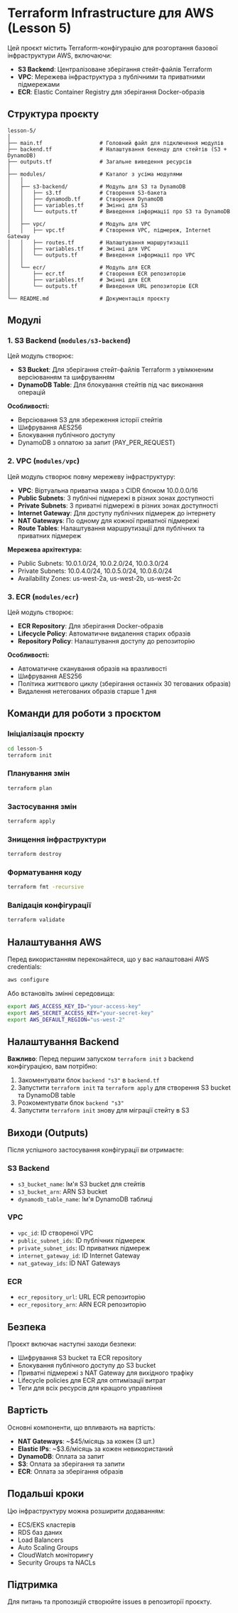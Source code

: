 # Terraform Infrastructure для AWS (Lesson 5)

Цей проєкт містить Terraform-конфігурацію для розгортання базової інфраструктури AWS, включаючи:

- **S3 Backend**: Централізоване зберігання стейт-файлів Terraform
- **VPC**: Мережева інфраструктура з публічними та приватними підмережами
- **ECR**: Elastic Container Registry для зберігання Docker-образів

## Структура проєкту

```
lesson-5/
│
├── main.tf                  # Головний файл для підключення модулів
├── backend.tf               # Налаштування бекенду для стейтів (S3 + DynamoDB)
├── outputs.tf               # Загальне виведення ресурсів
│
├── modules/                 # Каталог з усіма модулями
│   │
│   ├── s3-backend/          # Модуль для S3 та DynamoDB
│   │   ├── s3.tf            # Створення S3-бакета
│   │   ├── dynamodb.tf      # Створення DynamoDB
│   │   ├── variables.tf     # Змінні для S3
│   │   └── outputs.tf       # Виведення інформації про S3 та DynamoDB
│   │
│   ├── vpc/                 # Модуль для VPC
│   │   ├── vpc.tf           # Створення VPC, підмереж, Internet Gateway
│   │   ├── routes.tf        # Налаштування маршрутизації
│   │   ├── variables.tf     # Змінні для VPC
│   │   └── outputs.tf       # Виведення інформації про VPC
│   │
│   └── ecr/                 # Модуль для ECR
│       ├── ecr.tf           # Створення ECR репозиторію
│       ├── variables.tf     # Змінні для ECR
│       └── outputs.tf       # Виведення URL репозиторію ECR
│
└── README.md                # Документація проєкту
```

## Модулі

### 1. S3 Backend (`modules/s3-backend`)

Цей модуль створює:
- **S3 Bucket**: Для зберігання стейт-файлів Terraform з увімкненим версіюванням та шифруванням
- **DynamoDB Table**: Для блокування стейтів під час виконання операцій

**Особливості:**
- Версіювання S3 для збереження історії стейтів
- Шифрування AES256
- Блокування публічного доступу
- DynamoDB з оплатою за запит (PAY_PER_REQUEST)

### 2. VPC (`modules/vpc`)

Цей модуль створює повну мережеву інфраструктуру:
- **VPC**: Віртуальна приватна хмара з CIDR блоком 10.0.0.0/16
- **Public Subnets**: 3 публічні підмережі в різних зонах доступності
- **Private Subnets**: 3 приватні підмережі в різних зонах доступності
- **Internet Gateway**: Для доступу публічних підмереж до інтернету
- **NAT Gateways**: По одному для кожної приватної підмережі
- **Route Tables**: Налаштування маршрутизації для публічних та приватних підмереж

**Мережева архітектура:**
- Public Subnets: 10.0.1.0/24, 10.0.2.0/24, 10.0.3.0/24
- Private Subnets: 10.0.4.0/24, 10.0.5.0/24, 10.0.6.0/24
- Availability Zones: us-west-2a, us-west-2b, us-west-2c

### 3. ECR (`modules/ecr`)

Цей модуль створює:
- **ECR Repository**: Для зберігання Docker-образів
- **Lifecycle Policy**: Автоматичне видалення старих образів
- **Repository Policy**: Налаштування доступу до репозиторію

**Особливості:**
- Автоматичне сканування образів на вразливості
- Шифрування AES256
- Політика життєвого циклу (зберігання останніх 30 тегованих образів)
- Видалення нетегованих образів старше 1 дня

## Команди для роботи з проєктом

### Ініціалізація проєкту

```bash
cd lesson-5
terraform init
```

### Планування змін

```bash
terraform plan
```

### Застосування змін

```bash
terraform apply
```

### Знищення інфраструктури

```bash
terraform destroy
```

### Форматування коду

```bash
terraform fmt -recursive
```

### Валідація конфігурації

```bash
terraform validate
```

## Налаштування AWS

Перед використанням переконайтеся, що у вас налаштовані AWS credentials:

```bash
aws configure
```

Або встановіть змінні середовища:

```bash
export AWS_ACCESS_KEY_ID="your-access-key"
export AWS_SECRET_ACCESS_KEY="your-secret-key"
export AWS_DEFAULT_REGION="us-west-2"
```

## Налаштування Backend

**Важливо**: Перед першим запуском `terraform init` з backend конфігурацією, вам потрібно:

1. Закоментувати блок `backend "s3"` в `backend.tf`
2. Запустити `terraform init` та `terraform apply` для створення S3 bucket та DynamoDB table
3. Розкоментувати блок `backend "s3"`
4. Запустити `terraform init` знову для міграції стейту в S3

## Виходи (Outputs)

Після успішного застосування конфігурації ви отримаєте:

### S3 Backend
- `s3_bucket_name`: Ім'я S3 bucket для стейтів
- `s3_bucket_arn`: ARN S3 bucket
- `dynamodb_table_name`: Ім'я DynamoDB таблиці

### VPC
- `vpc_id`: ID створеної VPC
- `public_subnet_ids`: ID публічних підмереж
- `private_subnet_ids`: ID приватних підмереж
- `internet_gateway_id`: ID Internet Gateway
- `nat_gateway_ids`: ID NAT Gateways

### ECR
- `ecr_repository_url`: URL ECR репозиторію
- `ecr_repository_arn`: ARN ECR репозиторію

## Безпека

Проєкт включає наступні заходи безпеки:

- Шифрування S3 bucket та ECR repository
- Блокування публічного доступу до S3 bucket
- Приватні підмережі з NAT Gateway для вихідного трафіку
- Lifecycle policies для ECR для оптимізації витрат
- Теги для всіх ресурсів для кращого управління

## Вартість

Основні компоненти, що впливають на вартість:

- **NAT Gateways**: ~$45/місяць за кожен (3 шт.)
- **Elastic IPs**: ~$3.6/місяць за кожен невикористаний
- **DynamoDB**: Оплата за запит
- **S3**: Оплата за зберігання та запити
- **ECR**: Оплата за зберігання образів

## Подальші кроки

Цю інфраструктуру можна розширити додаванням:

- ECS/EKS кластерів
- RDS баз даних
- Load Balancers
- Auto Scaling Groups
- CloudWatch моніторингу
- Security Groups та NACLs

## Підтримка

Для питань та пропозицій створюйте issues в репозиторії проєкту.